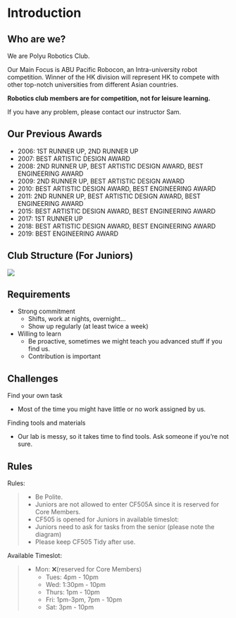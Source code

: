 # Introduction

## Who are we?

We are Polyu Robotics Club.

Our Main Focus is ABU Pacific Robocon, an Intra-university robot competition. Winner of the HK division will represent HK to compete with other top-notch universities from different Asian countries.

**Robotics club members are for competition, not for leisure learning.**

If you have any problem, please contact our instructor Sam.

## Our Previous Awards

* 2006: 1ST RUNNER UP, 2ND RUNNER UP 
* 2007: BEST ARTISTIC DESIGN AWARD 
* 2008: 2ND RUNNER UP, BEST ARTISTIC DESIGN AWARD, BEST ENGINEERING AWARD
* 2009: 2ND RUNNER UP, BEST ARTISTIC DESIGN AWARD
* 2010: BEST ARTISTIC DESIGN AWARD, BEST ENGINEERING AWARD
* 2011: 2ND RUNNER UP, BEST ARTISTIC DESIGN AWARD, BEST ENGINEERING AWARD
* 2015: BEST ARTISTIC DESIGN AWARD, BEST ENGINEERING AWARD
* 2017: 1ST RUNNER UP
* 2018: BEST ARTISTIC DESIGN AWARD, BEST ENGINEERING AWARD
* 2019: BEST ENGINEERING AWARD

## Club Structure \(For Juniors\)

![](https://i.imgur.com/rrdUsyj.png)

## Requirements

* Strong commitment
  * Shifts, work at nights, overnight…
  * Show up regularly \(at least twice a week\)
* Willing to learn
  * Be proactive, sometimes we might teach you advanced stuff if you find us.
  * Contribution is important

## Challenges

Find your own task

* Most of the time you might have little or no work assigned by us.

Finding tools and materials

* Our lab is messy, so it takes time to find tools. Ask someone if you’re not sure.

## Rules

Rules:

> * Be Polite.
> * Juniors are not allowed to enter CF505A since it is reserved for Core Members.
> * CF505 is opened for Juniors in available timeslot:
> * Juniors need to ask for tasks from the senior \(please note the diagram\)
> * Please keep CF505 Tidy after use.

Available Timeslot:

> * Mon: ❌\(reserved for Core Members\)
>   * Tues: 4pm - 10pm 
>   * Wed: 1:30pm - 10pm
>   * Thurs: 1pm - 10pm
>   * Fri: 1pm-3pm, 7pm - 10pm
>   * Sat: 3pm - 10pm

